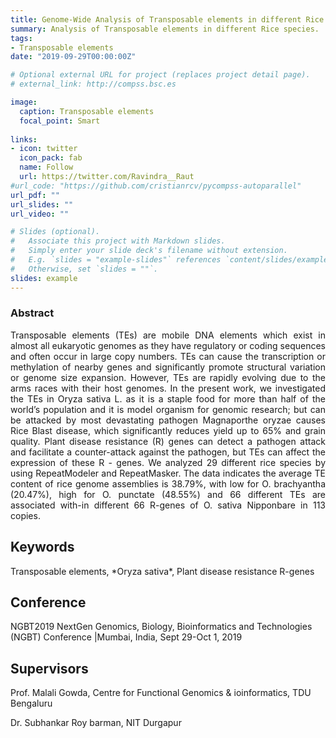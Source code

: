 ```yaml
---
title: Genome-Wide Analysis of Transposable elements in different Rice species and it’s association in Plant disease resistance R-genes in Oryza sativa Nipponbare
summary: Analysis of Transposable elements in different Rice species.
tags:
- Transposable elements
date: "2019-09-29T00:00:00Z"

# Optional external URL for project (replaces project detail page).
# external_link: http://compss.bsc.es

image:
  caption: Transposable elements
  focal_point: Smart
  
links:
- icon: twitter
  icon_pack: fab
  name: Follow
  url: https://twitter.com/Ravindra__Raut
#url_code: "https://github.com/cristianrcv/pycompss-autoparallel"
url_pdf: ""
url_slides: ""
url_video: ""

# Slides (optional).
#   Associate this project with Markdown slides.
#   Simply enter your slide deck's filename without extension.
#   E.g. `slides = "example-slides"` references `content/slides/example-slides.md`.
#   Otherwise, set `slides = ""`.
slides: example
---
```


<h3>Abstract</h3>

<p style='text-align: justify;'>Transposable elements (TEs) are mobile DNA elements which exist in almost all eukaryotic genomes as they have regulatory or coding sequences and often occur in large copy numbers. TEs can cause the transcription or methylation of nearby genes and significantly promote structural variation or genome size expansion. However, TEs are rapidly evolving due to the arms races with their host genomes.
In the present work, we investigated the TEs in Oryza sativa L. as it is a staple food for more than half of the world’s population and it is model organism for genomic research; but can be attacked by most devastating pathogen Magnaporthe oryzae causes Rice Blast disease, which significantly reduces yield up to 65% and grain quality. Plant disease resistance (R) genes can detect a pathogen attack and facilitate a counter-attack against the pathogen, but TEs can affect the expression of these R - genes.
We analyzed 29 different rice species by using RepeatModeler and RepeatMasker. The data indicates the average TE content of rice genome assemblies is 38.79%, with low for O. brachyantha (20.47%), high for O. punctate (48.55%) and 66 different TEs are associated with-in different 66 R-genes of O. sativa Nipponbare in 113 copies.</p>

<h2>Keywords</h2>
Transposable elements, *Oryza sativa*, Plant disease resistance R-genes
<h2>Conference</h2>
NGBT2019 NextGen Genomics, Biology, Bioinformatics and Technologies (NGBT) Conference |Mumbai, India, Sept 29-Oct 1, 2019
<h2>Supervisors</h2>
<p style='text-align: left;'>Prof. Malali Gowda, Centre for Functional Genomics & ioinformatics, TDU Bengaluru</p>
<p style='text-align: left;'>Dr. Subhankar Roy barman, NIT Durgapur </p>




